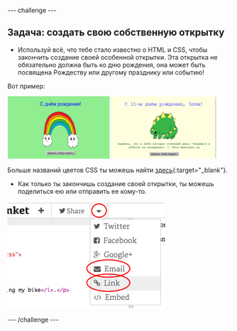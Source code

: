\--- challenge \---

## Задача: создать свою собственную открытку

+ Используй всё, что тебе стало известно о HTML и CSS, чтобы закончить создание своей особенной открытки. Эта открытка не обязательно должна быть ко дню рождения, она может быть посвящена Рождеству или другому празднику или событию!

Вот пример:

![screenshot](images/birthday-final.png)

Больше названий цветов CSS ты можешь найти [здесь](http://jumpto.cc/colours){:target="_blank"}.

+ Как только ты закончишь создание своей открытки, ты можешь поделиться ею или отправить ее кому-то.

![screenshot](images/birthday-share.png)

\--- /challenge \---